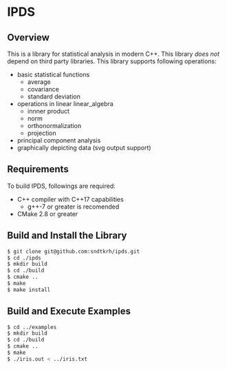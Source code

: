 # IPDS

## Overview
This is a library for statistical analysis in modern C++.
This library *does not* depend on third party libraries.
This library supports following operations:
- basic statistical functions
  - average
  - covariance
  - standard deviation
- operations in linear linear_algebra
  - innner product
  - norm
  - orthonormalization
  - projection
- principal component analysis
- graphically depicting data (svg output support)

## Requirements
To build IPDS, followings are required:
- C++ compiler with C++17 capabilities
  - g++-7 or greater is recomended
- CMake 2.8 or greater

## Build and Install the Library
```bash
$ git clone git@github.com:sndtkrh/ipds.git
$ cd ./ipds
$ mkdir build
$ cd ./build
$ cmake ..
$ make
$ make install
```

## Build and Execute Examples
```bash
$ cd ../examples
$ mkdir build
$ cd ./build
$ cmake ..
$ make
$ ./iris.out < ../iris.txt
```
